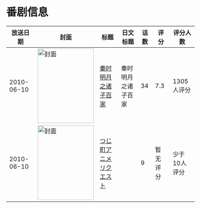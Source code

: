 # 番剧信息

|放送日期|封面|标题|日文标题|话数|评分|评分人数|
|---|---|---|---|---|---|---|
|2010-06-10|<img src="https://lain.bgm.tv/pic/cover/c/da/0d/6815_CdYr8.jpg" alt="封面" style="width:150px;height:200px;object-fit:cover;">|[秦时明月之诸子百家](https://bangumi.tv/subject/6815)|秦时明月之诸子百家|34|7.3|1305人评分|
|2010-06-10|<img src="https://bangumi.tv/img/no_icon_subject.png" alt="封面" style="width:150px;height:200px;object-fit:cover;">|[つじ町アニメリクエスト](https://bangumi.tv/subject/279824)||9|暂无评分|少于10人评分|
